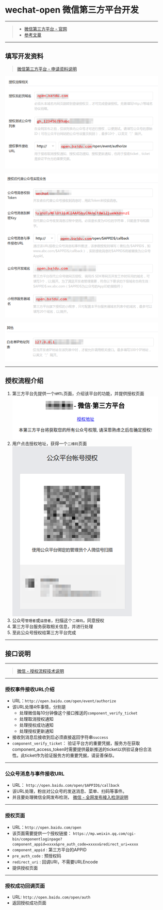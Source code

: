 # wechat-open 微信第三方平台开发

----------
> - [微信第三方平台 - 官网](https://open.weixin.qq.com/cgi-bin/showdocument?action=dir_list&t=resource/res_list&verify=1&lang=zh_CN)
> - [参考文章](http://blog.csdn.net/zhangdaiscott/article/details/48269837)

----------

## 填写开发资料
> [微信第三方平台 - 申请资料说明](https://open.weixin.qq.com/cgi-bin/showdocument?action=dir_list&t=resource/res_list&verify=1&id=open1419318462&token=&lang=zh_CN)

![授权流程相关](./image/01.png)

![授权后代替公众号实现业务](./image/02.png)

![白名单IP地址](./image/03.png)

----------

## 授权流程介绍

 1. 第三方平台先提供一个`HMTL`页面，介绍该平台的功能，并提供授权页面
  ![第三方平台页面](./image/04.png)
 2. 用户点击授权地址，获得一个`二维码`页面
  ![公众平台授权页面](./image/05.png)
 3. 公众号`管理者`或`运营者`，扫描这个`二维码`，同意授权
 4. 第三方平台服务获取相关信息，并进行处理
 5. 至此公众号授权给第三方平台完成

----------
## 接口说明
----------
> [微信 - 授权流程技术说明](https://open.weixin.qq.com/cgi-bin/showdocument?action=dir_list&t=resource/res_list&verify=1&id=open1453779503&token=&lang=zh_CN)

----------
### 授权事件接收URL介绍
 - URL：`http://open.baidu.com/open/event/authorize` 
 - 该URL处理4件事情，分别是
    - 处理微信每10分钟像这个接口推送的`component_verify_ticket` 
    - 处理取消授权通知
    - 处理授权成功通知
    - 处理授权更新通知
 - 接收到消息后接收到后必须直接返回字符串`success`
 - `component_verify_ticket`： 验证平台方的重要凭据，服务方在获取component_access_token时需要提供最新推送的ticket以供验证身份合法性。此ticket作为验证服务方的重要凭据，请妥善保存。

----------
### 公众号消息与事件接收URL
- URL： `http://open.baidu.com/open/$APPID$/callback`
- 该URL处理，粉丝对公众号的发送消息、菜单、扫码等事件。
- 并且要处理微信全网发布检测， [微信 - 全网发布接入检测说明](https://open.weixin.qq.com/cgi-bin/showdocument?action=dir_list&t=resource/res_list&verify=1&id=open1419318611&token=&lang=zh_CN)
 

----------
### 授权页面
- URL：`http://open.baidu.com/open`
- 该页面需要提供一个授权链接：
`https://mp.weixin.qq.com/cgi-bin/componentloginpage?component_appid=xxxx&pre_auth_code=xxxxx&redirect_uri=xxxx`
 - `component_appid` : 第三方平台的APPID
 - `pre_auth_code` : 预授权码
 - `redirect_uri` : 回调URI，不需要URLEncode
 - 提供授权页面

----------
### 授权成功回调页面
- URL: `http://open.baidu.com/open/auth`
- 返回授权成功页面